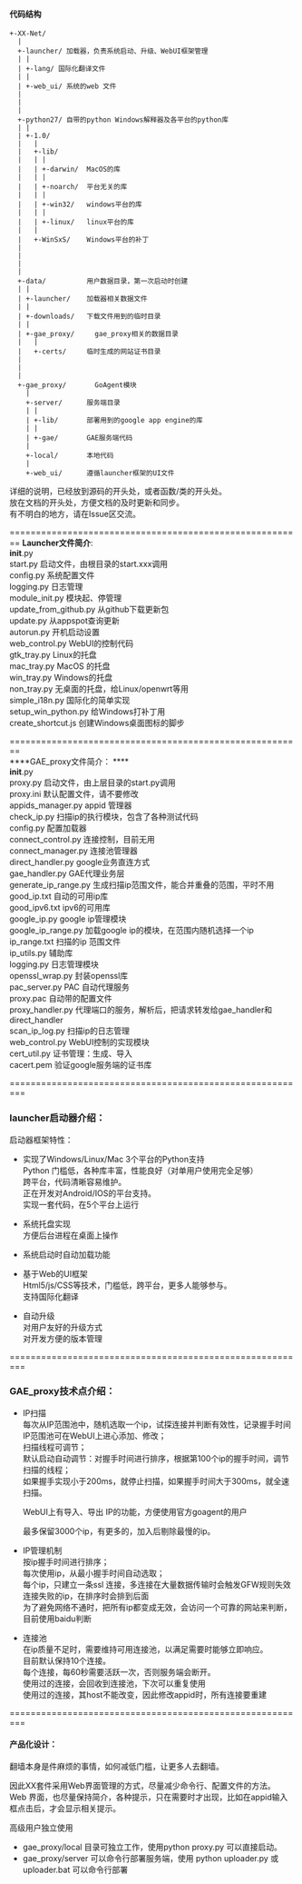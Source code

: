 


#### 代码结构  
```
+-XX-Net/  
  |  
  +-launcher/ 加载器，负责系统启动、升级、WebUI框架管理  
  | |  
  | +-lang/ 国际化翻译文件  
  | |  
  | +-web_ui/ 系统的web 文件  
  |  
  |  
  |  
  +-python27/ 自带的python Windows解释器及各平台的python库  
  | |  
  | +-1.0/  
  |   |  
  |   +-lib/  
  |   | |  
  |   | +-darwin/  MacOS的库  
  |   | |  
  |   | +-noarch/  平台无关的库  
  |   | |  
  |   | +-win32/   windows平台的库  
  |   | |  
  |   | +-linux/   linux平台的库  
  |   |  
  |   +-WinSxS/    Windows平台的补丁  
  |   
  |  
  |  
  |  
  +-data/          用户数据目录，第一次启动时创建  
  | |  
  | +-launcher/    加载器相关数据文件  
  | |  
  | +-downloads/   下载文件用到的临时目录  
  | |  
  | +-gae_proxy/     gae_proxy相关的数据目录  
  |   |  
  |   +-certs/     临时生成的网站证书目录  
  |  
  |  
  |  
  +-gae_proxy/       GoAgent模块  
    |  
    +-server/      服务端目录  
    | |  
    | +-lib/       部署用到的google app engine的库  
    | |  
    | +-gae/       GAE服务端代码  
    |  
    +-local/       本地代码  
    |  
    +-web_ui/      遵循launcher框架的UI文件    
```
  详细的说明，已经放到源码的开头处，或者函数/类的开头处。  
放在文档的开头处，方便文档的及时更新和同步。  
有不明白的地方，请在Issue区交流。  
 
======================================================== 
****Launcher文件简介****:  
__init__.py  
start.py                   启动文件，由根目录的start.xxx调用  
config.py                  系统配置文件  
logging.py                 日志管理  
module_init.py             模块起、停管理  
update_from_github.py      从github下载更新包  
update.py                  从appspot查询更新  
autorun.py                 开机启动设置  
web_control.py             WebUI的控制代码  
gtk_tray.py                Linux的托盘  
mac_tray.py                MacOS 的托盘  
win_tray.py                Windows的托盘  
non_tray.py                无桌面的托盘，给Linux/openwrt等用  
simple_i18n.py             国际化的简单实现  
setup_win_python.py        给Windows打补丁用  
create_shortcut.js         创建Windows桌面图标的脚步  
  
========================================================  
****GAE_proxy文件简介： ****  
__init__.py  
proxy.py                   启动文件，由上层目录的start.py调用  
proxy.ini                  默认配置文件，请不要修改  
appids_manager.py          appid 管理器  
check_ip.py                扫描ip的执行模块，包含了各种测试代码  
config.py                  配置加载器  
connect_control.py         连接控制，目前无用  
connect_manager.py         连接池管理器  
direct_handler.py          google业务直连方式  
gae_handler.py             GAE代理业务层  
generate_ip_range.py       生成扫描ip范围文件，能合并重叠的范围，平时不用  
good_ip.txt                自动的可用ip库  
good_ipv6.txt              ipv6的可用库  
google_ip.py               google ip管理模块  
google_ip_range.py         加载google ip的模块，在范围内随机选择一个ip  
ip_range.txt               扫描的ip 范围文件  
ip_utils.py                辅助库  
logging.py                 日志管理模块  
openssl_wrap.py            封装openssl库  
pac_server.py              PAC 自动代理服务  
proxy.pac                  自动带的配置文件  
proxy_handler.py           代理端口的服务，解析后，把请求转发给gae_handler和direct_handler  
scan_ip_log.py             扫描ip的日志管理  
web_control.py             WebUI控制的实现模块  
cert_util.py               证书管理：生成、导入  
cacert.pem                 验证google服务端的证书库  
  
=========================================================  
### launcher启动器介绍：  
  启动器框架特性：  
+ 实现了Windows/Linux/Mac 3个平台的Python支持  
  Python 门槛低，各种库丰富，性能良好（对单用户使用完全足够）  
  跨平台，代码清晰容易维护。  
  正在开发对Android/IOS的平台支持。  
  实现一套代码，在5个平台上运行  
  
+ 系统托盘实现  
  方便后台进程在桌面上操作  
  
+ 系统启动时自动加载功能  
  
+ 基于Web的UI框架  
  Html5/js/CSS等技术，门槛低，跨平台，更多人能够参与。  
  支持国际化翻译    
  
+ 自动升级  
  对用户友好的升级方式  
  对开发方便的版本管理  
  
  
=========================================================  
### GAE_proxy技术点介绍：  
+ IP扫描  
  每次从IP范围池中，随机选取一个ip，试探连接并判断有效性，记录握手时间  
  IP范围池可在WebUI上进心添加、修改；  
  扫描线程可调节；  
  默认启动自动调节：对握手时间进行排序，根据第100个ip的握手时间，调节扫描的线程；  
    如果握手实现小于200ms，就停止扫描，如果握手时间大于300ms，就全速扫描。  
  
  WebUI上有导入、导出 IP的功能，方便使用官方goagent的用户  
  
  最多保留3000个ip，有更多的，加入后剔除最慢的ip。  
   
+ IP管理机制  
  按ip握手时间进行排序；  
  每次使用ip，从最小握手时间自动选取；  
  每个ip，只建立一条ssl 连接，多连接在大量数据传输时会触发GFW规则失效    
  连接失败的ip，在排序时会排到后面  
  为了避免网络不通时，把所有ip都变成无效，会访问一个可靠的网站来判断，目前使用baidu判断  
    
+ 连接池  
  在ip质量不足时，需要维持可用连接池，以满足需要时能够立即响应。  
  目前默认保持10个连接。  
  每个连接，每60秒需要活跃一次，否则服务端会断开。  
  使用过的连接，会回收到连接池，下次可以重复使用  
  使用过的连接，其host不能改变，因此修改appid时，所有连接要重建  
   
  
=========================================================  
#### 产品化设计：  
翻墙本身是件麻烦的事情，如何减低门槛，让更多人去翻墙。  
  
因此XX套件采用Web界面管理的方式，尽量减少命令行、配置文件的方法。  
Web 界面，也尽量保持简介，各种提示，只在需要时才出现，比如在appid输入框点击后，才会显示相关提示。  
  
高级用户独立使用
+ gae_proxy/local 目录可独立工作，使用python proxy.py 可以直接启动。  
+ gae_proxy/server 可以命令行部署服务端，使用 python uploader.py 或 uploader.bat 可以命令行部署